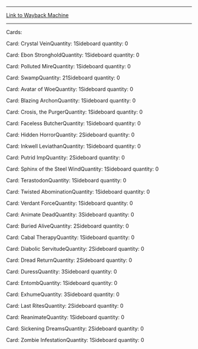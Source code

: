 
---
[Link to Wayback Machine](https://web.archive.org/web/20150705052956/http://magic.wizards.com/en/articles/decks/graveborn-2013-11-12)

[_metadata_:generator]:- "Drupal 7 (http://drupal.org)"
[_metadata_:node]:- "116788"
[_metadata_:publish_date]:- "2013-11-12"
[_metadata_:source]:- "article"
[_metadata_:title]:- "Graveborn"
[_metadata_:wayback_capture_timestamp]:- "2015-07-05 05:29:56"
[_metadata_:wayback_raw_url]:- "https://web.archive.org/web/20150705052956id_/http://magic.wizards.com/en/articles/decks/graveborn-2013-11-12"
[_metadata_:wayback_url]:- "http://magic.wizards.com/en/articles/decks/graveborn-2013-11-12"
---





Cards: 

Card: Crystal VeinQuantity: 1Sideboard quantity: 0 



Card: Ebon StrongholdQuantity: 1Sideboard quantity: 0 



Card: Polluted MireQuantity: 1Sideboard quantity: 0 



Card: SwampQuantity: 21Sideboard quantity: 0 



Card: Avatar of WoeQuantity: 1Sideboard quantity: 0 



Card: Blazing ArchonQuantity: 1Sideboard quantity: 0 



Card: Crosis, the PurgerQuantity: 1Sideboard quantity: 0 



Card: Faceless ButcherQuantity: 1Sideboard quantity: 0 



Card: Hidden HorrorQuantity: 2Sideboard quantity: 0 



Card: Inkwell LeviathanQuantity: 1Sideboard quantity: 0 



Card: Putrid ImpQuantity: 2Sideboard quantity: 0 



Card: Sphinx of the Steel WindQuantity: 1Sideboard quantity: 0 



Card: TerastodonQuantity: 1Sideboard quantity: 0 



Card: Twisted AbominationQuantity: 1Sideboard quantity: 0 



Card: Verdant ForceQuantity: 1Sideboard quantity: 0 



Card: Animate DeadQuantity: 3Sideboard quantity: 0 



Card: Buried AliveQuantity: 2Sideboard quantity: 0 



Card: Cabal TherapyQuantity: 1Sideboard quantity: 0 



Card: Diabolic ServitudeQuantity: 2Sideboard quantity: 0 



Card: Dread ReturnQuantity: 2Sideboard quantity: 0 



Card: DuressQuantity: 3Sideboard quantity: 0 



Card: EntombQuantity: 1Sideboard quantity: 0 



Card: ExhumeQuantity: 3Sideboard quantity: 0 



Card: Last RitesQuantity: 2Sideboard quantity: 0 



Card: ReanimateQuantity: 1Sideboard quantity: 0 



Card: Sickening DreamsQuantity: 2Sideboard quantity: 0 



Card: Zombie InfestationQuantity: 1Sideboard quantity: 0 




 

 
